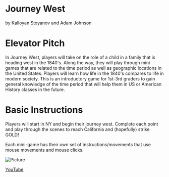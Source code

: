 # Journey West

by Kalloyan Stoyanov and Adam Johnson

# Elevator Pitch

In Journey West, players will take on the role of a child in a family that is heading west in the 1840's. Along the way, they will play through mini games that are related to the time period as well as geographic locations in the United States. Players will learn how life in the 1840's compares to life in modern society. This is an introductory game for 1st-3rd graders to gain general knowledge of the time period that will help them in US or American History classes in the future.

# Basic Instructions

Players will start in NY and begin their journey west. Complete each point and play through the scenes to reach California and (hopefully) strike GOLD!

Each mini-game has their own set of instructions/movements that use mouse movements and mouse clicks.

![Picture](./assets/screenshots/large.PNG)

[YouTube](https://youtu.be/t9hjwhxCSt0)


